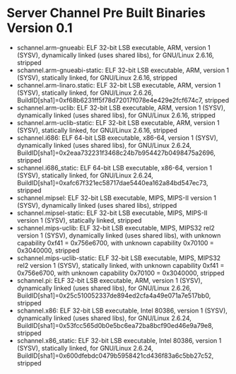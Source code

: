 # Server Channel Pre Built Binaries Version 0.1

- schannel.arm-gnueabi:        ELF 32-bit LSB executable, ARM, version 1 (SYSV), dynamically linked (uses shared libs), for GNU/Linux 2.6.16, stripped
- schannel.arm-gnueabi-static: ELF 32-bit LSB executable, ARM, version 1 (SYSV), statically linked, for GNU/Linux 2.6.16, stripped
- schannel.arm-linaro.static:  ELF 32-bit LSB executable, ARM, version 1 (SYSV), statically linked, for GNU/Linux 2.6.26, BuildID[sha1]=0xf68b6231ff5f78d72017f078e4e429e2fcf674c7, stripped
- schannel.arm-uclib:          ELF 32-bit LSB executable, ARM, version 1 (SYSV), dynamically linked (uses shared libs), for GNU/Linux 2.6.16, stripped
- schannel.arm-uclib-static:   ELF 32-bit LSB executable, ARM, version 1 (SYSV), statically linked, for GNU/Linux 2.6.16, stripped
- schannel.i686:               ELF 64-bit LSB executable, x86-64, version 1 (SYSV), dynamically linked (uses shared libs), for GNU/Linux 2.6.24, BuildID[sha1]=0x2eaa732231f3468c24b7b954427b0498475a2696, stripped
- schannel.i686_static:        ELF 64-bit LSB executable, x86-64, version 1 (SYSV), statically linked, for GNU/Linux 2.6.24, BuildID[sha1]=0xafc67f321ec58717dae5440ea162a84bd547ec73, stripped
- schannel.mipsel:             ELF 32-bit LSB executable, MIPS, MIPS-II version 1 (SYSV), dynamically linked (uses shared libs), stripped
- schannel.mipsel-static:      ELF 32-bit LSB executable, MIPS, MIPS-II version 1 (SYSV), statically linked, stripped
- schannel.mips-uclib:         ELF 32-bit LSB executable, MIPS, MIPS32 rel2 version 1 (SYSV), dynamically linked (uses shared libs), with unknown capability 0xf41 = 0x756e6700, with unknown capability 0x70100 = 0x3040000, stripped
- schannel.mips-uclib-static:  ELF 32-bit LSB executable, MIPS, MIPS32 rel2 version 1 (SYSV), statically linked, with unknown capability 0xf41 = 0x756e6700, with unknown capability 0x70100 = 0x3040000, stripped
- schannel.pi:                 ELF 32-bit LSB executable, ARM, version 1 (SYSV), dynamically linked (uses shared libs), for GNU/Linux 2.6.26, BuildID[sha1]=0x25c510052337de894ed2cfa4a49e071a7e517bb0, stripped
- schannel.x86:                ELF 32-bit LSB executable, Intel 80386, version 1 (SYSV), dynamically linked (uses shared libs), for GNU/Linux 2.6.24, BuildID[sha1]=0x53fcc565d0b0e5bc6ea72ba8bcf90ed46e9a79e8, stripped
- schannel.x86_static:         ELF 32-bit LSB executable, Intel 80386, version 1 (SYSV), statically linked, for GNU/Linux 2.6.24, BuildID[sha1]=0x600dfebdc0479b5958421cd436f83a6c5bb27c52, stripped